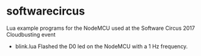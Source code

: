 # softwarecircus
Lua example programs for the NodeMCU used at the Software Circus 2017 Cloudbusting event

* blink.lua
Flashed the D0 led on the NodeMCU with a 1 Hz frequency.
